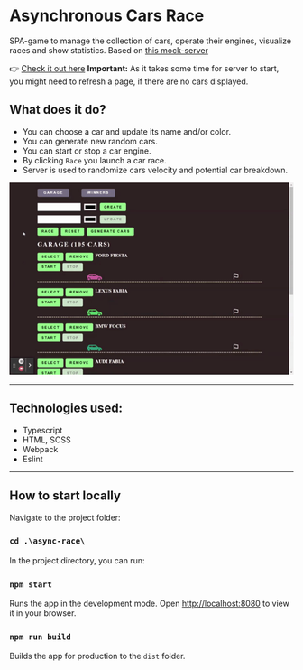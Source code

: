 # Asynchronous Cars Race

SPA-game to manage the collection of cars, operate their engines, visualize races and show statistics. Based on [this mock-server](https://github.com/mikhama/async-race-api)

👉 [Check it out here](https://github.com/mikhama/async-race-api)
**Important:** As it takes some time for server to start, you might need to refresh a page, if there are no cars displayed.

## What does it do?

- You can choose a car and update its name and/or color.
- You can generate new random cars.
- You can start or stop a car engine.
- By clicking `Race` you launch a car race.
- Server is used to randomize cars velocity and potential car breakdown.

![Car race](./async-race/src/assets/asynchronous%20race.gif)

---

## Technologies used:

- Typescript
- HTML, SCSS
- Webpack
- Eslint

---

## How to start locally

Navigate to the project folder:

### `cd .\async-race\`

In the project directory, you can run:

### `npm start`

Runs the app in the development mode.
Open [http://localhost:8080](http://localhost:8080) to view it in your browser.

### `npm run build`

Builds the app for production to the `dist` folder.
